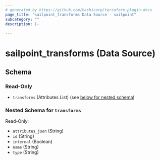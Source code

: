 ```yaml
---
# generated by https://github.com/hashicorp/terraform-plugin-docs
page_title: "sailpoint_transforms Data Source - sailpoint"
subcategory: ""
description: |-
  
---
```


# sailpoint_transforms (Data Source)





<!-- schema generated by tfplugindocs -->
## Schema

### Read-Only

- `transforms` (Attributes List) (see [below for nested schema](#nestedatt--transforms))

<a id="nestedatt--transforms"></a>
### Nested Schema for `transforms`

Read-Only:

- `attributes_json` (String)
- `id` (String)
- `internal` (Boolean)
- `name` (String)
- `type` (String)
